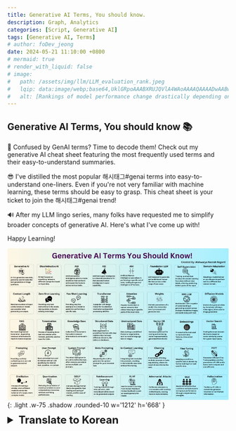 ```yaml
---
title: Generative AI Terms, You should know.
description: Graph, Analytics
categories: [Script, Generative AI]
tags: [Generative AI, Terms]
# author: foDev_jeong
date: 2024-05-21 11:10:00 +0800
# mermaid: true
# render_with_liquid: false
# image:
#   path: /assets/img/llm/LLM_evaluation_rank.jpeg
#   lqip: data:image/webp;base64,UklGRpoAAABXRUJQVlA4WAoAAAAQAAAADwAABwAAQUxQSDIAAAARL0AmbZurmr57yyIiqE8oiG0bejIYEQTgqiDA9vqnsUSI6H+oAERp2HZ65qP/VIAWAFZQOCBCAAAA8AEAnQEqEAAIAAVAfCWkAALp8sF8rgRgAP7o9FDvMCkMde9PK7euH5M1m6VWoDXf2FkP3BqV0ZYbO6NA/VFIAAAA
#   alt: [Rankings of model performance change drastically depending on which LLM is used as the judge on KILT-NQ]
---
```



## Generative AI Terms, You should know 📚

🎉 Confused by GenAI terms? Time to decode them! Check out my generative AI cheat sheet featuring the most frequently used terms and their easy-to-understand summaries.

😎 I've distilled the most popular 해시태그#genai terms into easy-to-understand one-liners. Even if you're not very familiar with machine learning, these terms should be easy to grasp. This cheat sheet is your ticket to join the 해시태그#genai trend!

🔊 After my LLM lingo series, many folks have requested me to simplify broader concepts of generative AI. Here's what I've come up with!

Happy Learning!


![ Generative AI Terms ](/assets/img/news/Generative-AI-Terms.jpeg){: .light .w-75 .shadow .rounded-10 w='1212' h='668' }

<details markdown="1">
<summary style= "font-size:24px; line-height:24px; font-weight:bold; cursor:pointer;" > Translate to Korean </summary>

* * * 

## 당신이 알아야 할 생성형 AI 용어 📚

🎉 GenAI 용어가 헷갈리시나요? 해독할 시간입니다! 가장 자주 사용되는 용어와 이해하기 쉬운 요약이 포함된 생성형 AI 치트 시트를 확인하세요.

😎 가장 인기 있는 해시태그#genai 용어를 이해하기 쉬운 한 줄짜리 글로 정리했습니다. 기계 학습에 익숙하지 않더라도 이러한 용어는 쉽게 이해할 수 있습니다. 이 치트 시트는 해시태그#genai 트렌드에 동참할 수 있는 티켓입니다!

🔊 LLM 용어 시리즈를 마친 후, 많은 사람들이 생성형 AI의 광범위한 개념을 단순화해 달라고 요청했습니다. 여기 내가 생각해 낸 것이 있습니다!

행복한 학습!

</details>